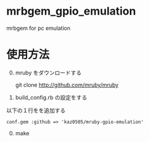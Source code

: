 mrbgem_gpio_emulation
=====================

mrbgem for pc emulation

# 使用方法

0. mruby をダウンロードする

    git clone http://github.com/mruby/mruby

0. build_config.rb の設定をする

以下の１行をを追加する

    conf.gem :github => 'kaz0505/mruby-gpio-emulation'

0. make


